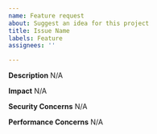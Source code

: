```yaml
---
name: Feature request
about: Suggest an idea for this project
title: Issue Name
labels: Feature
assignees: ''

---
```


**Description**
N/A

**Impact**
N/A

**Security Concerns**
N/A

**Performance Concerns**
N/A

